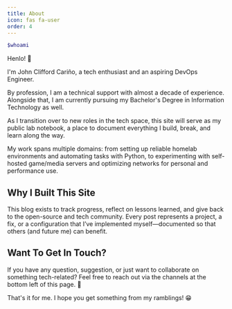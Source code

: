 ```yaml
---
title: About
icon: fas fa-user
order: 4
---
```


```bash
$whoami
```
Henlo! 👋

I'm John Clifford Cariño, a tech enthusiast and an aspiring DevOps Engineer. 

By profession, I am a technical support with almost a decade of experience. Alongside that, I am currently pursuing my Bachelor's Degree in Information Technology as well. 

As I transition over to new roles in the tech space, this site will serve as my public lab notebook, a place to document everything I build, break, and learn along the way.

My work spans multiple domains: from setting up reliable homelab environments and automating tasks with Python, to experimenting with self-hosted game/media servers and optimizing networks for personal and performance use.

## Why I Built This Site

This blog exists to track progress, reflect on lessons learned, and give back to the open-source and tech community. Every post represents a project, a fix, or a configuration that I’ve implemented myself—documented so that others (and future me) can benefit.

## Want To Get In Touch?

If you have any question, suggestion, or just want to collaborate on something tech-related? Feel free to reach out via the channels at the bottom left of this page. 🙏

That's it for me. I hope you get something from my ramblings! 😁
